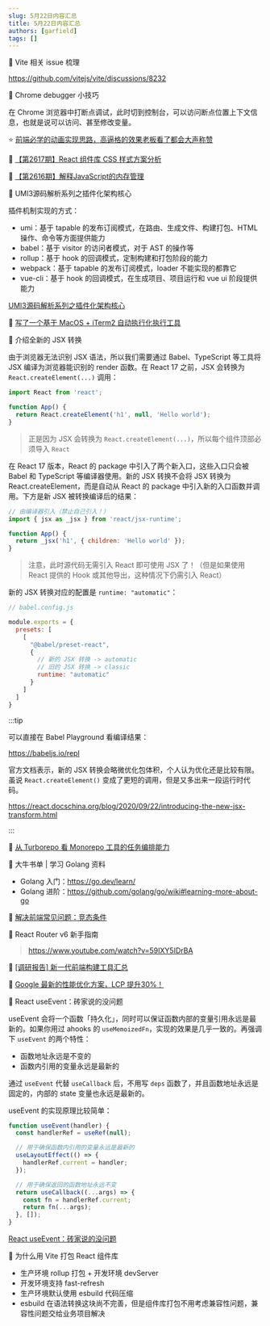 ```yaml
---
slug: 5月22日内容汇总
title: 5月22日内容汇总
authors: [garfield]
tags: []
---
```


📒 Vite 相关 issue 梳理

https://github.com/vitejs/vite/discussions/8232

📒 Chrome debugger 小技巧

在 Chrome 浏览器中打断点调试，此时切到控制台，可以访问断点位置上下文信息，也就是说可以访问、甚至修改变量。

⭐️ [前端必学的动画实现思路，高逼格的效果老板看了都会大声称赞](https://juejin.cn/post/7099402445989609479)

📒 [【第2617期】React 组件库 CSS 样式方案分析](https://mp.weixin.qq.com/s/LSlgpazCwtceQWjHsMPCAg)

📒 [【第2616期】解释JavaScript的内存管理](https://mp.weixin.qq.com/s/X4ni2i9bvolHGfCdf3SzIA)

📒 UMI3源码解析系列之插件化架构核心

插件机制实现的方式：

- umi：基于 tapable 的发布订阅模式，在路由、生成文件、构建打包、HTML 操作、命令等方面提供能力
- babel：基于 visitor 的访问者模式，对于 AST 的操作等
- rollup：基于 hook 的回调模式，定制构建和打包阶段的能力
- webpack：基于 tapable 的发布订阅模式，loader 不能实现的都靠它
- vue-cli：基于 hook 的回调模式，在生成项目、项目运行和 vue ui 阶段提供能力

[UMI3源码解析系列之插件化架构核心](https://mp.weixin.qq.com/s/y-6Uf1hNBF19MabHEtqnJA)

📒 [写了一个基于 MacOS + iTerm2 自动执行化执行工具](https://mp.weixin.qq.com/s/OVCWcqpMw09T7ml-mn-OcA)

📒 介绍全新的 JSX 转换

由于浏览器无法识别 JSX 语法，所以我们需要通过 Babel、TypeScript 等工具将 JSX 编译为浏览器能识别的 render 函数。在 React 17 之前，JSX 会转换为 `React.createElement(...)` 调用：

```js
import React from 'react';

function App() {
  return React.createElement('h1', null, 'Hello world');
}
```

> 正是因为 JSX 会转换为 `React.createElement(...)`，所以每个组件顶部必须导入 `React`

在 React 17 版本，React 的 package 中引入了两个新入口，这些入口只会被 Babel 和 TypeScript 等编译器使用。新的 JSX 转换不会将 JSX 转换为 React.createElement，而是自动从 React 的 package 中引入新的入口函数并调用。下方是新 JSX 被转换编译后的结果：

```js
// 由编译器引入（禁止自己引入！）
import { jsx as _jsx } from 'react/jsx-runtime';

function App() {
  return _jsx('h1', { children: 'Hello world' });
}
```

> 注意，此时源代码无需引入 React 即可使用 JSX 了！（但是如果使用 React 提供的 Hook 或其他导出，这种情况下仍需引入 React）

新的 JSX 转换对应的配置是 `runtime: "automatic"`：

```js
// babel.config.js

module.exports = {
  presets: [
    [
      "@babel/preset-react",
      {
        // 新的 JSX 转换 -> automatic
        // 旧的 JSX 转换 -> classic
        runtime: "automatic"
      }
    ]
  ]
}
```

:::tip

可以直接在 Babel Playground 看编译结果：

https://babeljs.io/repl

官方文档表示，新的 JSX 转换会略微优化包体积，个人认为优化还是比较有限。虽说 `React.createElement()` 变成了更短的调用，但是又多出来一段运行时代码。

https://react.docschina.org/blog/2020/09/22/introducing-the-new-jsx-transform.html

:::

📒 [从 Turborepo 看 Monorepo 工具的任务编排能力](https://mp.weixin.qq.com/s/OrekHmMrn8UlisTrvt3MNA)

📒 大牛书单 | 学习 Golang 资料

- Golang 入门：https://go.dev/learn/
- Golang 进阶：https://github.com/golang/go/wiki#learning-more-about-go

📒 [解决前端常见问题：竞态条件](https://mp.weixin.qq.com/s/GryL1QVARtMB8-WIzd7xQQ)

📒 React Router v6 新手指南

> https://www.youtube.com/watch?v=59IXY5IDrBA

📒 [\[调研报告\] 新一代前端构建工具汇总](https://mp.weixin.qq.com/s/jCNcAD8y3IElZN6OPv1Qfw)

📒 [Google 最新的性能优化方案，LCP 提升30%！](https://mp.weixin.qq.com/s/3v54arsDRRw6agyr3MtPRg)

📒 React useEvent：砖家说的没问题

useEvent 会将一个函数「持久化」，同时可以保证函数内部的变量引用永远是最新的。如果你用过 ahooks 的 `useMemoizedFn`，实现的效果是几乎一致的。再强调下 `useEvent` 的两个特性：

- 函数地址永远是不变的
- 函数内引用的变量永远是最新的

通过 `useEvent` 代替 `useCallback` 后，不用写 `deps` 函数了，并且函数地址永远是固定的，内部的 state 变量也永远是最新的。

useEvent 的实现原理比较简单：

```js
function useEvent(handler) {
  const handlerRef = useRef(null);

  // 用于确保函数内引用的变量永远是最新的
  useLayoutEffect(() => {
    handlerRef.current = handler;
  });

  // 用于确保返回的函数地址永远不变
  return useCallback((...args) => {
    const fn = handlerRef.current;
    return fn(...args);
  }, []);
}
```

[React useEvent：砖家说的没问题](https://mp.weixin.qq.com/s/-6bQKIjH6WPcfuiCFtsjng)

📒 为什么用 Vite 打包 React 组件库

- 生产环境 rollup 打包 + 开发环境 devServer
- 开发环境支持 fast-refresh
- 生产环境默认使用 esbuild 代码压缩
- esbuild 在语法转换这块尚不完善，但是组件库打包不用考虑兼容性问题，兼容性问题交给业务项目解决

